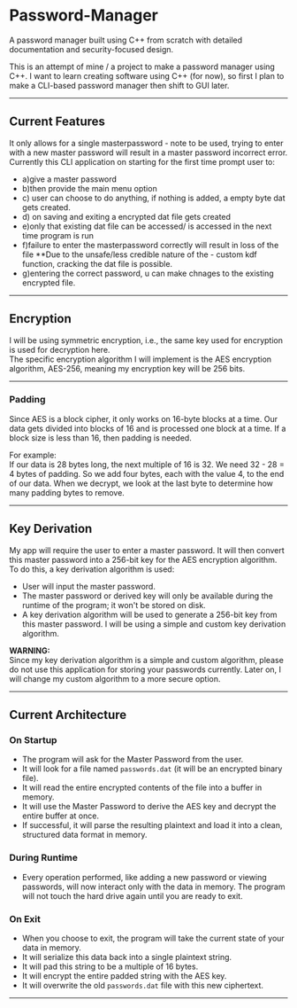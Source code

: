 # Password-Manager

A password manager built using C++ from scratch with detailed documentation and security-focused design.

This is an attempt of mine / a project to make a password manager using C++. I want to learn creating software using C++ (for now), so first I plan to make a CLI-based password manager then shift to GUI later.

---

## Current Features

It only allows for a single masterpassword - note to be used, trying to enter with a new master password will result in a master password incorrect error.
Currently this CLI application on starting for the first time prompt user to:
- a)give a master password 
- b)then provide the main menu option
- c) user can choose to do anything, if nothing is added, a empty byte dat gets created.
- d) on saving and exiting a encrypted dat file gets created
- e)only that existing dat file can be accessed/ is accessed in the next time program is run
- f)failure to enter the masterpassword correctly will result in loss of the file **Due to the unsafe/less credible nature of the - custom kdf function, cracking the dat file is possible.
- g)entering the correct password, u can make chnages to the existing encrypted file.

---

## Encryption

I will be using symmetric encryption, i.e., the same key used for encryption is used for decryption here.  
The specific encryption algorithm I will implement is the AES encryption algorithm, AES-256, meaning my encryption key will be 256 bits.

---

### Padding

Since AES is a block cipher, it only works on 16-byte blocks at a time. Our data gets divided into blocks of 16 and is processed one block at a time. If a block size is less than 16, then padding is needed.

For example:  
If our data is 28 bytes long, the next multiple of 16 is 32. We need 32 - 28 = 4 bytes of padding. So we add four bytes, each with the value 4, to the end of our data. When we decrypt, we look at the last byte to determine how many padding bytes to remove.

---

## Key Derivation

My app will require the user to enter a master password. It will then convert this master password into a 256-bit key for the AES encryption algorithm. To do this, a key derivation algorithm is used:

- User will input the master password.
- The master password or derived key will only be available during the runtime of the program; it won't be stored on disk.
- A key derivation algorithm will be used to generate a 256-bit key from this master password. I will be using a simple and custom key derivation algorithm.

**WARNING:**  
Since my key derivation algorithm is a simple and custom algorithm, please do not use this application for storing your passwords currently. Later on, I will change my custom algorithm to a more secure option.

---

## Current Architecture

### On Startup

- The program will ask for the Master Password from the user.
- It will look for a file named `passwords.dat` (it will be an encrypted binary file).
- It will read the entire encrypted contents of the file into a buffer in memory.
- It will use the Master Password to derive the AES key and decrypt the entire buffer at once.
- If successful, it will parse the resulting plaintext and load it into a clean, structured data format in memory.

### During Runtime

- Every operation performed, like adding a new password or viewing passwords, will now interact only with the data in memory. The program will not touch the hard drive again until you are ready to exit.

### On Exit

- When you choose to exit, the program will take the current state of your data in memory.
- It will serialize this data back into a single plaintext string.
- It will pad this string to be a multiple of 16 bytes.
- It will encrypt the entire padded string with the AES key.
- It will overwrite the old `passwords.dat` file with this new ciphertext.

---
